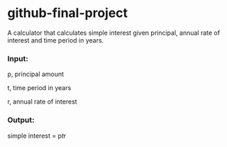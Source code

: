 # github-final-project
A calculator that calculates simple interest given principal, annual rate of interest and time period in years.

### Input:

   p, principal amount
   
   t, time period in years
   
   r, annual rate of interest
   
### Output:

   simple interest = p*t*r
